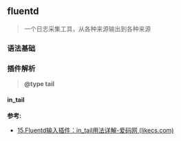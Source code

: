 ## fluentd

> 一个日志采集工具，从各种来源输出到各种来源

### 语法基础



### 插件解析

> **@type tail**

#### in_tail

**参考:**

- [15.Fluentd输入插件：in_tail用法详解-爱码网 (likecs.com)](https://www.likecs.com/show-305983291.html#sc=918) 

